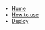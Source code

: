 <!-- homepage.md is defined as the first page in index.html  --> 

* [Home](/)
* [How to use](howto.md)
* [Deploy](deploy.md)

